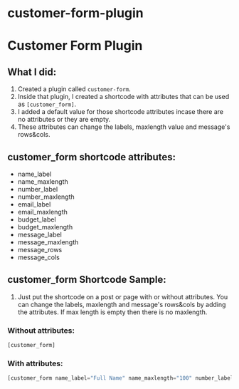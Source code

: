 # customer-form-plugin

# Customer Form Plugin

## What I did:

1. Created a plugin called `customer-form`.
2. Inside that plugin, I created a shortcode with attributes that can be used as `[customer_form]`.
3. I added a default value for those shortcode attributes incase there are no attributes or they are empty.
4. These attributes can change the labels, maxlength value and message's rows&cols.

## customer_form shortcode attributes:

* name_label
* name_maxlength
* number_label
* number_maxlength
* email_label
* email_maxlength
* budget_label
* budget_maxlength
* message_label
* message_maxlength
* message_rows
* message_cols

## customer_form Shortcode Sample:
1. Just put the shortcode on a post or page with or without attributes. You can change the labels, maxlength and message's rows&cols by adding the attributes. If max length is empty then there is no maxlength.

### Without attributes:
```php
[customer_form]
```

### With attributes:
```php
[customer_form name_label="Full Name" name_maxlength="100" number_label="Phone Number" number_maxlength="100" email_label="Email Address" email_maxlength="100" budget_label="Desired Budger" budget_maxlength="100" message_label="Message" message_maxlength="100" message_rows="10" message_cols="6"]
```
